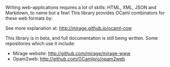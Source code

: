 Writing web-applications requires a lot of skills: HTML, XML, JSON and
Markdown, to name but a few!  This library provides OCaml combinators
for these web formats by:

See more explanation at: http://mirage.github.io/ocaml-cow

This library is in beta, and full documentation is still being written.
Some repositories which use it include:

* Mirage website: http://github.com/mirage/mirage-www
* Opam2web: http://github.com/OCamlpro/opam2web
